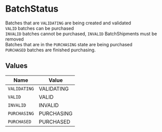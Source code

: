 # BatchStatus

Batches that are `VALIDATING` are being created and validated<br>
`VALID` batches can be purchased<br>
`INVALID` batches cannot be purchased, `INVALID` BatchShipments must be removed<br>
Batches that are in the `PURCHASING` state are being purchased<br>
`PURCHASED` batches are finished purchasing.


## Values

| Name         | Value        |
| ------------ | ------------ |
| `VALIDATING` | VALIDATING   |
| `VALID`      | VALID        |
| `INVALID`    | INVALID      |
| `PURCHASING` | PURCHASING   |
| `PURCHASED`  | PURCHASED    |